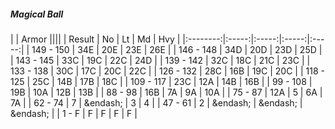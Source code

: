 ##### Magical Ball

|      | Armor ||||
| Result | No | Lt | Md | Hvy |
|:--------:|:-----:|:-----:|:-----:|:-----:|
| 149 - 150 | 34E  | 20E  | 23E  | 26E  |
| 146 - 148 | 34D  | 20D  | 23D  | 25D  |
| 143 - 145 | 33C  | 19C  | 22C  | 24D  |
| 139 - 142 | 32C  | 18C  | 21C  | 23C  |
| 133 - 138 | 30C  | 17C  | 20C  | 22C  |
| 126 - 132 | 28C  | 16B  | 19C  | 20C  |
| 118 - 125 | 25C  | 14B  | 17B  | 18C  |
| 109 - 117 | 23C  | 12A  | 14B  | 16B  |
| 99 - 108 | 19B  | 10A  | 12B  | 13B  |
| 88 - 98 | 16B  | 7A  | 9A  | 10A  |
| 75 - 87 | 12A  | 5 | 6A  | 7A  |
| 62 - 74 | 7 | &endash;  | 3 | 4 |
| 47 - 61 | 2 | &endash;  | &endash;  | &endash;  |
| 1 - F | F | F | F | F |

